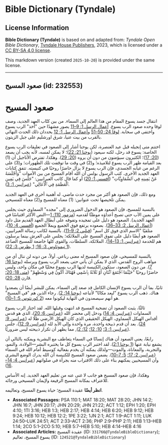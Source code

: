 # Bible Dictionary (Tyndale)

## License Information

**Bible Dictionary (Tyndale)** is based on and adapted from: _Tyndale Open Bible Dictionary_, [Tyndale House Publishers](https://tyndaleopenresources.com/), 2023, which is licensed under a [CC BY-SA 4.0 license](https://creativecommons.org/licenses/by-sa/4.0/legalcode.en).

This markdown version (created `2025-10-20`) is provided under the same license.



--------------------------------

## صعود المسيح (id: 232553)

صعود المسيح
===========

انتقال جسد يسوع المقام من هذا العالم إلى السماء. من بين كتّاب العهد الجديد، وصف لوقا وحده صعود الرب يسوع. [أعمال الرسل 1: 9–11](https://ref.ly/Acts1:9-Acts1:11) يصور مشهدًا حين "أُخذ" الرب يسوع واختفى في سحابة. [لوقا 24: 50–51](https://ref.ly/Luke24:50-Luke24:51) و[أعمال الرسل 1: 12](https://ref.ly/Acts1:12) يحددان ذلك الحدث النهائي بالقرب من بيت عنيا، شرق اورشليم على جبل الزيتون.

اختتم متى إنجيله قبل عيد العنصرة، لكن يوحنا أشار إلى الصعود في تعليقات الرب يسوع الخاصة: يسوع قد رحل، لكنه سيعود ([يوحنا 21: 22](https://ref.ly/John21:22))؛ لا يمكن لمسه، لأنه يجب أن يصعد ([20: 17](https://ref.ly/John20:17))؛ الكثيرون سيؤمنون من دون أن يروه ([20: 29](https://ref.ly/John20:29)). وهكذا، تفترض الأناجيل أن (1\) بعد القيامة ظهر الرب يسوع لتلاميذه؛ و(2\) في وقت ما توقفت تلك الظهورات؛ و(3\) على الرغم من غيابه الجسدي، فإن الرب يسوع لا يزال حاضرًا روحيًا في كنيسته. تتفق كتابات العهد الجديد الأخرى. كتب الرسول بولس أن الله أقام المسيح من بين الأموات "وَأَجْلَسَهُ عَنْ يَمِينِهِ فِي ٱلسَّمَاوِيَّاتِ" ([أفسس 1: 20](https://ref.ly/Eph1:20)) أو كما قال كاتب العبرانيين: "جَلَسَ فِي يَمِينِ ٱلْعَظَمَةِ فِي ٱلْأَعَالِي" ([عبرانيين 1: 3](https://ref.ly/Heb1:3)).

ومع ذلك، فإن الصعود هو أكثر من مجرد حدث ماضي. له أهمية أخرى في العهد الجديد يمكن تلخيصها تحت عنوانين: (1\) معناه للمسيح و(2\) معناه للمسيحي.

بالنسبة للمسيح، فإن الصعود هو الدخول الضروري إلى "مجده" السماوي حيث يجلس على يمين الآب حتى تصبح أعداؤه موطئًا لقدميه ([مزمور 110: 1](https://ref.ly/Ps110:1)—النص الأكثر اقتباسًا في العهد الجديد). الصعود هو دليل على تمجيده وتفوقه على أبطال العهد القديم مثل داود ([أعمال الرسل 2: 33–36](https://ref.ly/Acts2:33-Acts2:36)). بصعوده يرتفع فوق الجميع ويملأ الجميع ([أفسس 4: 10](https://ref.ly/Eph4:10))، متلقيًا "الاسم الذي فوق كل اسم" ([فيلبي 2: 9–11](https://ref.ly/Phil2:9-Phil2:11)). بالنسبة لكاتب رسالة العبرانيين، الصعود هو أيضًا دليل على تفوق المسيح على الملائكة؛ يجلس على العرش بينما يرسلون هم للخدمة ([عبرانيين 1: 13–14](https://ref.ly/Heb1:13-Heb1:14)). الملائكة، السلطات، والقوى كلها خاضعة للمسيح الصاعد ([1 تيموثاوس 3: 16؛](https://ref.ly/1Tim3:16) [1 بطرس 3: 22](https://ref.ly/1Pet3:22)).

بالنسبة للمسيحي، فإن صعود المسيح له معنى رباعي. أولاً، من دونه لن ننال أي من مواهب الروح القدس، الذي لا يمكن أن يأتي حتى يصعد الرب يسوع ويرسله ([يوحنا 16: 7](https://ref.ly/John16:7)). من دون الصعود، ستكون الكنيسة لديها الرب يسوع محليًا في مكان واحد، وليس حاضرًا روحيًا "حَيْثُمَا ٱجْتَمَعَ ٱثْنَانِ أَوْ ثَلَاثَةٌ بِٱسْمِي فَهُنَاكَ أَكُونُ فِي وَسْطِهِمْ" ([متى 18: 20؛](https://ref.ly/Matt18:20) قارن [28: 20](https://ref.ly/Matt28:20)).

ثانيًا، بما أن الرب يسوع الإنسان الكامل قد صعد إلى السماء، يمكن للبشر أيضًا أن يصعدوا هناك. ذهب الرب يسوع "ليعد مكانًا" لأتباعه ([يوحنا 14: 2](https://ref.ly/John14:2)). رجاء الذين هم "في المسيح" هو أنهم سيصعدون في النهاية ليكونوا معه ([2 كورنثوس 5: 1–10](https://ref.ly/2Cor5:1-2Cor5:10)).

ثالثًا، يثبت الصعود أن تضحية المسيح قد انتهت وقبلها الله. لقد اجتاز الرب يسوع السماوات ([عبرانيين 4: 14](https://ref.ly/Heb4:14)) ودخل إلى محضر الله ([عبرانيين 6: 20](https://ref.ly/Heb6:20))، الذي هو قدس أقداس الهيكل السماوي، الهيكل الحقيقي الذي كان الهيكل الأرضي ظلًا له ([عبرانيين 9: 24](https://ref.ly/Heb9:24)). بعد أن قدم ذبيحة واحدة، مرة واحدة وإلى الأبد لله ([عبرانيين 9: 12](https://ref.ly/Heb9:12))، جلس ([عبرانيين 1: 3؛](https://ref.ly/Heb1:3) [10: 12؛](https://ref.ly/Heb10:12) [12: 2](https://ref.ly/Heb12:2)), مما يظهر أن تكرار ذبيحته ليس ضروريًا.

رابعًا، يعني الصعود أن هناك إنسانًا في السماء يتعاطف مع البشرية ويمكنه بالتالي أن يشفع نيابة عنها ([1 يوحنا 2:1](https://ref.ly/1John2:1)). لقد اختبر الرب يسوع كل ما يختبره البشر—الولادة، والنمو، والتجربة، والمعاناة، والموت—ولذلك يمكنه أن يخدم بفعالية كوسيط أمام الله في السماء ([عبرانيين 2: 17؛](https://ref.ly/Heb2:17) [5: 7–10](https://ref.ly/Heb5:7-Heb5:10)). يضمن صعود المسيح للكنيسة أن الله يدرك الوضع البشري وأن المسيحيين يمكنهم بناء على ذلك الاقتراب منه بجرأة في صلواتهم ([عبرانيين 4: 14–16](https://ref.ly/Heb4:14-Heb4:16)).

وهكذا، فإن صعود المسيح هو جانب لا غنى عنه من تعليم العهد الجديد. إنه الأساس للاعتراف بمكانة المسيح الرفيعة ولإيمان المسيحي ورجائه.

**انظر أيضًا** عقيدة المسيح؛ حياة يسوع المسيح، وتعاليمه.

* **Associated Passages:** PSA 110:1; MAT 18:20; MAT 28:20; JHN 14:2; JHN 16:7; JHN 20:17; JHN 20:29; JHN 21:22; ACT 1:12; EPH 1:20; EPH 4:10; 1TI 3:16; HEB 1:3; HEB 2:17; HEB 4:14; HEB 6:20; HEB 9:12; HEB 9:24; HEB 10:12; HEB 12:2; 1PE 3:22; 1JN 2:1; ACT 1:9–ACT 1:11; LUK 24:50–LUK 24:51; ACT 2:33–ACT 2:36; PHP 2:9–PHP 2:11; HEB 1:13–HEB 1:14; 2CO 5:1–2CO 5:10; HEB 5:7–HEB 5:10; HEB 4:14–HEB 4:16
* **Associated Articles:** عقيدة المسيح (ID: `331766@TyndaleBibleDictionary`); يسوع المسيح، تعاليم (ID: `124521@TyndaleBibleDictionary`)

